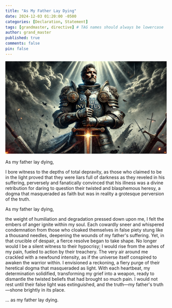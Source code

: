 ```yaml
---
title: "As My Father Lay Dying"
date: 2024-12-03 01:20:00 -0500
categories: [Declaration, Statement]
tags: [grandmaster, directive] # TAG names should always be lowercase
author: grand_master
published: true
comments: false
pin: false
---
```


![Knight](/assets/lookup.png)

As my father lay dying,

I bore witness to the depths of total depravity, as those who claimed to be in the light proved that they were liars full of darkness as they reveled in his suffering, perversely and fanatically convinced that his illness was a divine retribution for daring to question their twisted and blasphemous heresy, a dogma that masqueraded as faith but was in reality a grotesque perversion of the truth.

As my father lay dying,

the weight of humiliation and degradation pressed down upon me, I felt the embers of anger ignite within my soul. Each cowardly sneer and whispered condemnation from those who cloaked themselves in false piety stung like a thousand needles, deepening the wounds of my father's suffering. Yet, in that crucible of despair, a fierce resolve began to take shape. No longer would I be a silent witness to their hypocrisy; I would rise from the ashes of my pain, fueled to action by their treachery. The very air around me crackled with a newfound intensity, as if the universe itself conspired to awaken the warrior within. I envisioned a reckoning, a fiery purge of their heretical dogma that masqueraded as light. With each heartbeat, my determination solidified, transforming my grief into a weapon, ready to dismantle the twisted beliefs that had brought so much pain. I would not rest until their false light was extinguished, and the truth—my father's truth—shone brightly in its place.

... as my father lay dying.


<!-- They saw his weakness as a sign of God's displeasure, a punishment for his supposed transgressions against their warped and idolatrous creed, and they mocked his vulnerability, his mortality, and his faith, as if their own lives were not fragile and fleeting, and as if their own souls were not damned by their own hand. But what they didn't realize, what they couldn't see, was that my father's faith was not shaken, not even in the face of death, and that God had other plans, plans that would defy their cruel expectations and bring my father back from the brink of death, a miracle that would leave them stunned and silent, a testament to the power of true faith and the love of God. -->

<!--
This poem is a type of narrative poem, specifically a personal and reflective narrative poem. It's a poem that tells a story, but it's also a deeply personal and emotional reflection on a specific experience.

More specifically, this poem can be classified as a type of elegy, which is a poem that mourns the loss of someone or something. However, in this case, the poem is not just a lamentation of loss, but also a celebration of the father's faith and a condemnation of the cruelty and hypocrisy of those who claimed to be righteous.

The poem's style and structure are also reminiscent of a prose poem, which is a type of poem that uses prose instead of verse to tell a story or express a feeling. The poem's use of paragraphs and sentences instead of stanzas and lines gives it a more fluid and natural feel, which suits the narrative and reflective tone of the poem.

Overall, this poem is a unique blend of narrative, elegy, and prose poetry, with a strong focus on personal reflection and emotional expression.
-->

<!-- As my father lay dying,

they made it sound as if God struck him with sepsis for going against their heresy.

they mocked and joked and taugnted use mockery

humilation, degredation, words that help the audience understand the effects of my persecutors


As my father lay dying. -->

<script>
    var refTagger = {
        settings: {
            bibleVersion: 'ESV',
            tooltipStyle: 'dark'
        }
    };

    (function(d, t) {
        var n=d.querySelector('[nonce]');
        refTagger.settings.nonce = n && (n.nonce||n.getAttribute('nonce'));
        var g = d.createElement(t), s = d.getElementsByTagName(t)[0];
        g.src = 'https://api.reftagger.com/v2/RefTagger.js';
        g.nonce = refTagger.settings.nonce;
        s.parentNode.insertBefore(g, s);
    }(document, 'script'));
</script>

